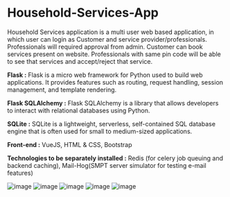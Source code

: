 # Household-Services-App

Household Services application is a multi user web based application, in which user can login as Customer and service provider/professionals. Professionals will required approval from admin. Customer can book services present on website. Professionals with same pin code will be able to see that services and accept/reject that service.

**Flask :**
Flask is a micro web framework for Python used to build web applications. It provides features such as routing, request handling, session management, and template rendering.

**Flask SQLAlchemy :**
Flask SQLAlchemy is a library that allows developers to interact with relational databases using Python.

**SQLite :**
SQLite is a lightweight, serverless, self-contained SQL database engine that is often used for small to medium-sized applications.

**Front-end :**
VueJS, HTML & CSS, Bootstrap

**Technologies to be separately installed :**
Redis (for celery job queuing and backend caching), Mail-Hog(SMPT server simulator for testing e-mail features)

![image](https://github.com/user-attachments/assets/eadd4f41-0df4-4c35-bcee-b4cca999364b)
![image](https://github.com/user-attachments/assets/3fddcf90-21a6-4668-bdad-95c804cb91c2)
![image](https://github.com/user-attachments/assets/f0f62934-19e5-4698-8d1e-198608c6cd4b)
![image](https://github.com/user-attachments/assets/40d346aa-cab8-4d68-9a4b-67ae64035b07)
![image](https://github.com/user-attachments/assets/2110d999-6dec-4b9b-a28e-98f26cc98bf3)
